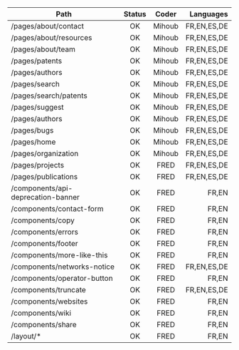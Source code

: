 | Path                               | Status | Coder  |   Languages |
| ---------------------------------- | :----: | :----: | ----------: |
| /pages/about/contact               |   OK   | Mihoub | FR,EN,ES,DE |
| /pages/about/resources             |   OK   | Mihoub | FR,EN,ES,DE |
| /pages/about/team                  |   OK   | Mihoub | FR,EN,ES,DE |
| /pages/patents                     |   OK   | Mihoub | FR,EN,ES,DE |
| /pages/authors                     |   OK   | Mihoub | FR,EN,ES,DE |
| /pages/search                      |   OK   | Mihoub | FR,EN,ES,DE |
| /pages/search/patents              |   OK   | Mihoub | FR,EN,ES,DE |
| /pages/suggest                     |   OK   | Mihoub | FR,EN,ES,DE |
| /pages/authors                     |   OK   | Mihoub | FR,EN,ES,DE |
| /pages/bugs                        |   OK   | Mihoub | FR,EN,ES,DE |
| /pages/home                        |   OK   | Mihoub | FR,EN,ES,DE |
| /pages/organization                |   OK   | Mihoub | FR,EN,ES,DE |
| /pages/projects                    |   OK   |  FRED  | FR,EN,ES,DE |
| /pages/publications                |   OK   |  FRED  | FR,EN,ES,DE |
| /components/api-deprecation-banner |   OK   |  FRED  |       FR,EN |
| /components/contact-form           |   OK   |  FRED  |       FR,EN |
| /components/copy                   |   OK   |  FRED  |       FR,EN |
| /components/errors                 |   OK   |  FRED  |       FR,EN |
| /components/footer                 |   OK   |  FRED  |       FR,EN |
| /components/more-like-this         |   OK   |  FRED  |       FR,EN |
| /components/networks-notice        |   OK   |  FRED  | FR,EN,ES,DE |
| /components/operator-button        |   OK   |  FRED  |       FR,EN |
| /components/truncate               |   OK   |  FRED  | FR,EN,ES,DE |
| /components/websites               |   OK   |  FRED  |       FR,EN |
| /components/wiki                   |   OK   |  FRED  |       FR,EN |
| /components/share                  |   OK   |  FRED  |       FR,EN |
| /layout/*                          |   OK   |  FRED  |       FR,EN |
